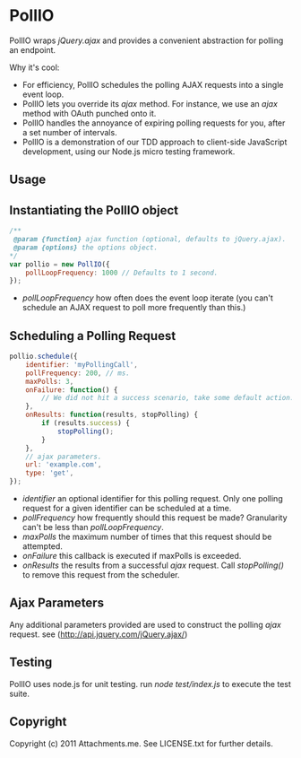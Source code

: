 PollIO
======

PollIO wraps _jQuery.ajax_ and provides a convenient abstraction for polling an endpoint.

Why it's cool:

* For efficiency, PollIO schedules the polling AJAX requests into a single event loop.
* PollIO lets you override its _ajax_ method. For instance, we use an _ajax_ method with OAuth punched onto it.
* PollIO handles the annoyance of expiring polling requests for you, after a set number of intervals.
* PollIO is a demonstration of our TDD approach to client-side JavaScript development, using our Node.js micro testing framework.

Usage
-----

Instantiating the PollIO object
-------------------------------


```javascript
/**
 @param {function} ajax function (optional, defaults to jQuery.ajax).
 @param {options} the options object.
*/
var pollio = new PollIO({
	pollLoopFrequency: 1000 // Defaults to 1 second.
});
```

* _pollLoopFrequency_ how often does the event loop iterate (you can't schedule an AJAX request to poll more frequently than this.)

Scheduling a Polling Request
----------------------------

```javascript
pollio.schedule({
	identifier: 'myPollingCall',
	pollFrequency: 200, // ms.
	maxPolls: 3,
	onFailure: function() {
		// We did not hit a success scenario, take some default action.
	},
	onResults: function(results, stopPolling) {
		if (results.success) {
			stopPolling();
		}
	},
	// ajax parameters.
	url: 'example.com',
	type: 'get',
});
```

* _identifier_ an optional identifier for this polling request. Only one polling request for a given identifier can be scheduled at a time.
* _pollFrequency_ how frequently should this request be made? Granularity can't be less than _pollLoopFrequency_.
* _maxPolls_ the maximum number of times that this request should be attempted.
* _onFailure_ this callback is executed if maxPolls is exceeded.
* _onResults_ the results from a successful _ajax_ request. Call _stopPolling()_ to remove this request from the scheduler.

Ajax Parameters
---------------

Any additional parameters provided are used to construct the polling _ajax_ request. see (http://api.jquery.com/jQuery.ajax/)

Testing
-------

PollIO uses node.js for unit testing. run _node test/index.js_ to execute the test suite.

Copyright
---------

Copyright (c) 2011 Attachments.me. See LICENSE.txt for further details.